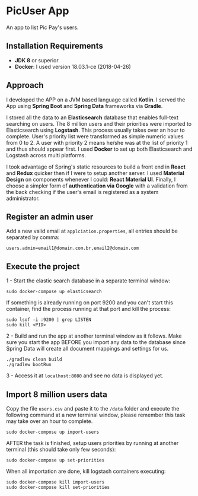 # PicUser App
An app to list Pic Pay's users.

## Installation Requirements
- **JDK 8** or superior
- **Docker**: I used version 18.03.1-ce (2018-04-26)

## Approach

I developed the APP on a JVM based language called **Kotlin**. 
I served the App using **Spring Boot** and **Spring Data** frameworks via **Gradle**.

I stored all the data to an **Elasticsearch** database that enables full-text searching on users.
The 8 million users and their priorities were imported to Elasticsearch using **Logstash**. 
This process usually takes over an hour to complete. 
User's priority list were transformed as simple numeric values from 0 to 2. 
A user with priority 2 means he/she was at the list of priority 1 and thus should appear first.
I used **Docker** to set up both Elasticsearch and Logstash across multi platforms.

I took advantage of Spring's static resources to build a front end in **React** and **Redux** quicker then if I were to setup another server.
I used **Material Design** on components whenever I could: **React Material UI**.
Finally, I choose a simpler form of **authentication via Google** with a validation from the back checking if the user's email is registered as a system administrator.

## Register an admin user
Add a new valid email at `applciation.properties`, all entries should be separated by comma:
```
users.admin=email1@domain.com.br,email2@domain.com
```

## Execute the project
1 - Start the elastic search database in a separate terminal window:
```shell
sudo docker-compose up elasticsearch
```

If something is already running on port 9200 and you can't start this container, find the process running at that port and kill the process:
```shell
sudo lsof -i :9200 | grep LISTEN
sudo kill <PID>
```

2 - Build and run the app at another terminal window as it follows. 
Make sure you start the app BEFORE you import any data to the database since 
Spring Data will create all document mappings and settings for us.
```shell
./gradlew clean build
./gradlew bootRun
```

3 - Access it at `localhost:8080` and see no data is displayed yet.

## Import 8 million users data

Copy the file `users.csv` and paste it to the `/data` folder and execute the following command at a new terminal window, 
please remember this task may take over an hour to complete.

```shell
sudo docker-compose up import-users
```

AFTER the task is finished, setup users priorities by running at another terminal (this should take only few seconds):
```shell
sudo docker-compose up set-priorities
```

When all importation are done, kill logstash containers executing: 
```shell
sudo docker-compose kill import-users
sudo docker-compose kill set-priorities
```